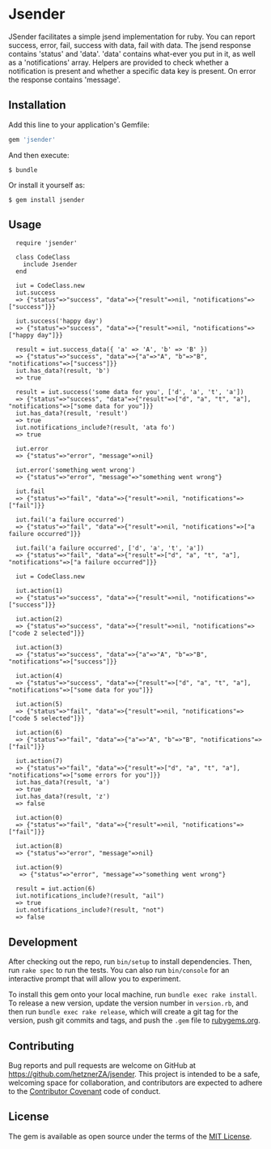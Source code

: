 # Jsender

JSender facilitates a simple jsend implementation for ruby. You can report success, error, fail, success with data, fail with data. The jsend response contains 'status' and 'data'. 'data' contains what-ever you put in it, as well as a 'notifications' array. Helpers are provided to check whether a notification is present and whether a specific data key is present. On error the response contains 'message'.

## Installation

Add this line to your application's Gemfile:

```ruby
gem 'jsender'
```

And then execute:

    $ bundle

Or install it yourself as:

    $ gem install jsender

## Usage

```
  require 'jsender'
  
  class CodeClass
    include Jsender
  end

  iut = CodeClass.new
  iut.success
  => {"status"=>"success", "data"=>{"result"=>nil, "notifications"=>["success"]}} 

  iut.success('happy day')
  => {"status"=>"success", "data"=>{"result"=>nil, "notifications"=>["happy day"]}} 

  result = iut.success_data({ 'a' => 'A', 'b' => 'B' })
  => {"status"=>"success", "data"=>{"a"=>"A", "b"=>"B", "notifications"=>["success"]}} 
  iut.has_data?(result, 'b')
  => true

  result = iut.success('some data for you', ['d', 'a', 't', 'a'])
  => {"status"=>"success", "data"=>{"result"=>["d", "a", "t", "a"], "notifications"=>["some data for you"]}} 
  iut.has_data?(result, 'result')
  => true
  iut.notifications_include?(result, 'ata fo')
  => true

  iut.error
  => {"status"=>"error", "message"=>nil} 

  iut.error('something went wrong')
  => {"status"=>"error", "message"=>"something went wrong"} 

  iut.fail
  => {"status"=>"fail", "data"=>{"result"=>nil, "notifications"=>["fail"]}} 

  iut.fail('a failure occurred')
  => {"status"=>"fail", "data"=>{"result"=>nil, "notifications"=>["a failure occurred"]}} 

  iut.fail('a failure occurred', ['d', 'a', 't', 'a'])
  => {"status"=>"fail", "data"=>{"result"=>["d", "a", "t", "a"], "notifications"=>["a failure occurred"]}} 
```

```
  iut = CodeClass.new
```

```
  iut.action(1)
  => {"status"=>"success", "data"=>{"result"=>nil, "notifications"=>["success"]}} 

  iut.action(2)
  => {"status"=>"success", "data"=>{"result"=>nil, "notifications"=>["code 2 selected"]}} 

  iut.action(3)
  => {"status"=>"success", "data"=>{"a"=>"A", "b"=>"B", "notifications"=>["success"]}} 

  iut.action(4)
  => {"status"=>"success", "data"=>{"result"=>["d", "a", "t", "a"], "notifications"=>["some data for you"]}} 

  iut.action(5)
  => {"status"=>"fail", "data"=>{"result"=>nil, "notifications"=>["code 5 selected"]}} 

  iut.action(6)
  => {"status"=>"fail", "data"=>{"a"=>"A", "b"=>"B", "notifications"=>["fail"]}} 

  iut.action(7)
  => {"status"=>"fail", "data"=>{"result"=>["d", "a", "t", "a"], "notifications"=>["some errors for you"]}} 
  iut.has_data?(result, 'a')
  => true 
  iut.has_data?(result, 'z')
  => false 

  iut.action(0)
  => {"status"=>"fail", "data"=>{"result"=>nil, "notifications"=>["fail"]}} 

  iut.action(8)
  => {"status"=>"error", "message"=>nil} 

  iut.action(9)
   => {"status"=>"error", "message"=>"something went wrong"} 

  result = iut.action(6)
  iut.notifications_include?(result, "ail")
  => true 
  iut.notifications_include?(result, "not")
  => false 

```

## Development

After checking out the repo, run `bin/setup` to install dependencies. Then, run `rake spec` to run the tests. You can also run `bin/console` for an interactive prompt that will allow you to experiment.

To install this gem onto your local machine, run `bundle exec rake install`. To release a new version, update the version number in `version.rb`, and then run `bundle exec rake release`, which will create a git tag for the version, push git commits and tags, and push the `.gem` file to [rubygems.org](https://rubygems.org).

## Contributing

Bug reports and pull requests are welcome on GitHub at https://github.com/hetznerZA/jsender. This project is intended to be a safe, welcoming space for collaboration, and contributors are expected to adhere to the [Contributor Covenant](contributor-covenant.org) code of conduct.


## License

The gem is available as open source under the terms of the [MIT License](http://opensource.org/licenses/MIT).

